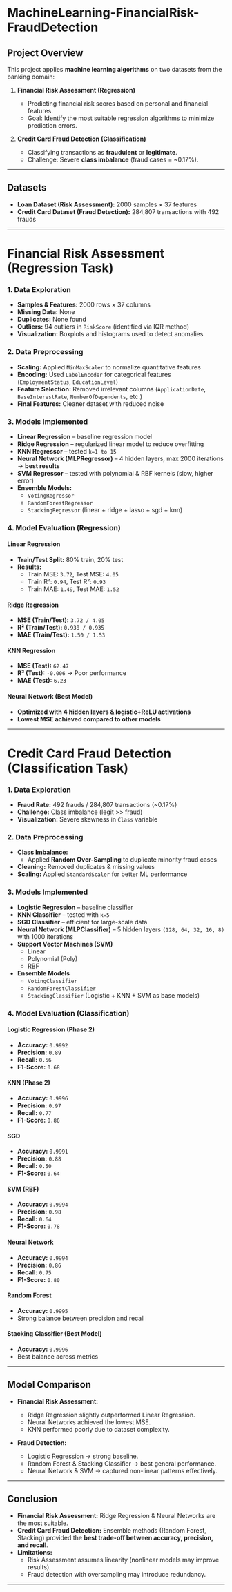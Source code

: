 # MachineLearning-FinancialRisk-FraudDetection
 

##  Project Overview
This project applies **machine learning algorithms** on two datasets from the banking domain:  

1. **Financial Risk Assessment (Regression)**  
   - Predicting financial risk scores based on personal and financial features.  
   - Goal: Identify the most suitable regression algorithms to minimize prediction errors.  

2. **Credit Card Fraud Detection (Classification)**  
   - Classifying transactions as **fraudulent** or **legitimate**.  
   - Challenge: Severe **class imbalance** (fraud cases = ~0.17%).  

---

##  Datasets
- **Loan Dataset (Risk Assessment):** 2000 samples × 37 features  
- **Credit Card Dataset (Fraud Detection):** 284,807 transactions with 492 frauds  

---

#  Financial Risk Assessment (Regression Task)

###  1. Data Exploration
- **Samples & Features:** 2000 rows × 37 columns  
- **Missing Data:** None  
- **Duplicates:** None found  
- **Outliers:** 94 outliers in `RiskScore` (identified via IQR method)  
- **Visualization:** Boxplots and histograms used to detect anomalies  

###  2. Data Preprocessing
- **Scaling:** Applied `MinMaxScaler` to normalize quantitative features  
- **Encoding:** Used `LabelEncoder` for categorical features (`EmploymentStatus`, `EducationLevel`)  
- **Feature Selection:** Removed irrelevant columns (`ApplicationDate`, `BaseInterestRate`, `NumberOfDependents`, etc.)  
- **Final Features:** Cleaner dataset with reduced noise  

###  3. Models Implemented
- **Linear Regression** – baseline regression model  
- **Ridge Regression** – regularized linear model to reduce overfitting  
- **KNN Regressor** – tested `k=1 to 15`  
- **Neural Network (MLPRegressor)** – 4 hidden layers, max 2000 iterations → **best results**  
- **SVM Regressor** – tested with polynomial & RBF kernels (slow, higher error)  
- **Ensemble Models:**  
  - `VotingRegressor`  
  - `RandomForestRegressor`  
  - `StackingRegressor` (linear + ridge + lasso + sgd + knn)  

###  4. Model Evaluation (Regression)
#### Linear Regression
- **Train/Test Split:** 80% train, 20% test  
- **Results:**  
  - Train MSE: `3.72`, Test MSE: `4.05`  
  - Train R²: `0.94`, Test R²: `0.93`  
  - Train MAE: `1.49`, Test MAE: `1.52`

#### Ridge Regression
- **MSE (Train/Test):** `3.72 / 4.05`  
- **R² (Train/Test):** `0.938 / 0.935`  
- **MAE (Train/Test):** `1.50 / 1.53`  

#### KNN Regression
- **MSE (Test):** `62.47`  
- **R² (Test):** `-0.006` → Poor performance  
- **MAE (Test):** `6.23`  

#### Neural Network (Best Model)
- **Optimized with 4 hidden layers & logistic+ReLU activations**  
- **Lowest MSE achieved compared to other models**  

---

#  Credit Card Fraud Detection (Classification Task)

###  1. Data Exploration
- **Fraud Rate:** 492 frauds / 284,807 transactions (~0.17%)  
- **Challenge:** Class imbalance (legit >> fraud)  
- **Visualization:** Severe skewness in `Class` variable  

###  2. Data Preprocessing
- **Class Imbalance:**  
  - Applied **Random Over-Sampling** to duplicate minority fraud cases  
- **Cleaning:** Removed duplicates & missing values  
- **Scaling:** Applied `StandardScaler` for better ML performance  

###  3. Models Implemented
- **Logistic Regression** – baseline classifier  
- **KNN Classifier** – tested with `k=5`  
- **SGD Classifier** – efficient for large-scale data  
- **Neural Network (MLPClassifier)** – 5 hidden layers `(128, 64, 32, 16, 8)` with 1000 iterations  
- **Support Vector Machines (SVM)**  
  - Linear  
  - Polynomial (Poly)  
  - RBF  
- **Ensemble Models**  
  - `VotingClassifier`  
  - `RandomForestClassifier`  
  - `StackingClassifier` (Logistic + KNN + SVM as base models)  

###  4. Model Evaluation (Classification)

#### Logistic Regression (Phase 2)
- **Accuracy:** `0.9992`  
- **Precision:** `0.89`  
- **Recall:** `0.56`  
- **F1-Score:** `0.68`  

#### KNN (Phase 2)
- **Accuracy:** `0.9996`  
- **Precision:** `0.97`  
- **Recall:** `0.77`  
- **F1-Score:** `0.86`  

#### SGD
- **Accuracy:** `0.9991`  
- **Precision:** `0.88`  
- **Recall:** `0.50`  
- **F1-Score:** `0.64`  

#### SVM (RBF)
- **Accuracy:** `0.9994`  
- **Precision:** `0.98`  
- **Recall:** `0.64`  
- **F1-Score:** `0.78`  

#### Neural Network
- **Accuracy:** `0.9994`  
- **Precision:** `0.86`  
- **Recall:** `0.75`  
- **F1-Score:** `0.80`  

#### Random Forest
- **Accuracy:** `0.9995`  
- Strong balance between precision and recall  

#### Stacking Classifier (Best Model)
- **Accuracy:** `0.9996`  
- Best balance across metrics  

---

##  Model Comparison

- **Financial Risk Assessment:**  
  - Ridge Regression slightly outperformed Linear Regression.  
  - Neural Networks achieved the lowest MSE.  
  - KNN performed poorly due to dataset complexity.  

- **Fraud Detection:**  
  - Logistic Regression → strong baseline.  
  - Random Forest & Stacking Classifier → best general performance.  
  - Neural Network & SVM → captured non-linear patterns effectively.  

---

##  Conclusion
- **Financial Risk Assessment:** Ridge Regression & Neural Networks are the most suitable.  
- **Credit Card Fraud Detection:** Ensemble methods (Random Forest, Stacking) provided the **best trade-off between accuracy, precision, and recall**.  
- **Limitations:**  
  - Risk Assessment assumes linearity (nonlinear models may improve results).  
  - Fraud detection with oversampling may introduce redundancy.  

---


